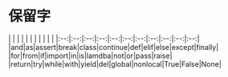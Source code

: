 # 保留字
| | | | | | | | | | |
|:--:|:--:|:--:|:--:|:--:|:--:|:--:|:--:|:--:|:--:|:--:|
|and|as|assert|break|class|continue|def|elif|else|except|finally|
|for|from|if|import|in|is|lamdba|not|or|pass|raise|
|return|try|while|with|yield|del|global|nonlocal|True|False|None|
